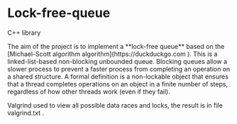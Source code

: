 # Lock-free-queue
C++ library 

<p>The aim of the project is to implement a **lock-free queue** based on the [Michael-Scott algorithm  algorithm](https://duckduckgo.com ).
This is a linked-list-based non-blocking unbounded queue.
Blocking queues allow a slower process to prevent a faster process from completing an operation on a shared structure.
A formal definition is a non-lockable object that ensures that a thread completes operations on an object in a finite number of steps,
regardless of how other threads work (even if they fail). </p>

Valgrind used to view all possible data races and locks, the result is in file valgrind.txt .
